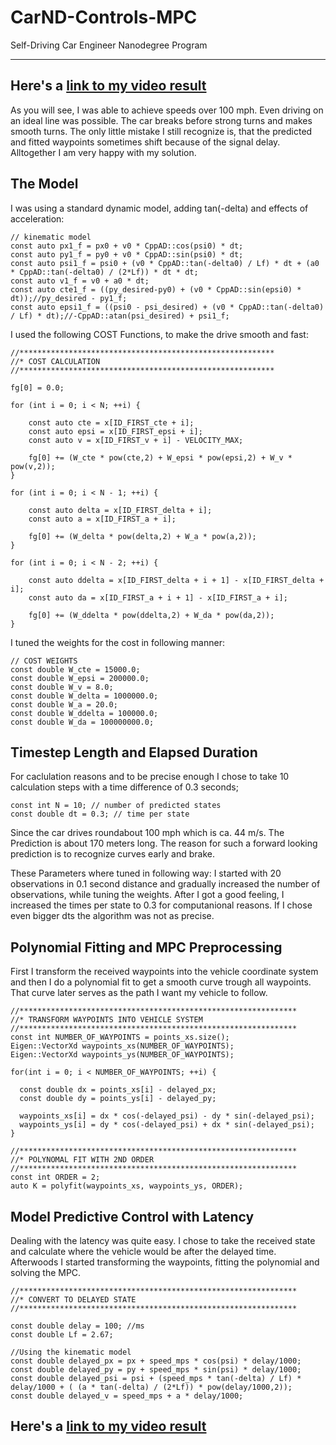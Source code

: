 [video1]: ./MPC_video.mov

# CarND-Controls-MPC
Self-Driving Car Engineer Nanodegree Program

---

## Here's a [link to my video result](./MPC_video.mov)

As you will see, I was able to achieve speeds over 100 mph. Even driving on an ideal line was possible. The car breaks before strong turns and makes smooth turns.
The only little mistake I still recognize is, that the predicted and fitted waypoints sometimes shift because of the signal delay. Alltogether I am very happy with my solution.

## The Model

I was using a standard dynamic model, adding tan(-delta) and effects of acceleration:
            
    // kinematic model
    const auto px1_f = px0 + v0 * CppAD::cos(psi0) * dt;
    const auto py1_f = py0 + v0 * CppAD::sin(psi0) * dt;
    const auto psi1_f = psi0 + (v0 * CppAD::tan(-delta0) / Lf) * dt + (a0 * CppAD::tan(-delta0) / (2*Lf)) * dt * dt;
    const auto v1_f = v0 + a0 * dt;
    const auto cte1_f = ((py_desired-py0) + (v0 * CppAD::sin(epsi0) * dt));//py_desired - py1_f;
    const auto epsi1_f = ((psi0 - psi_desired) + (v0 * CppAD::tan(-delta0) / Lf) * dt);//-CppAD::atan(psi_desired) + psi1_f;

I used the following COST Functions, to make the drive smooth and fast:
    
    //*********************************************************
    //* COST CALCULATION
    //*********************************************************

    fg[0] = 0.0;

    for (int i = 0; i < N; ++i) {

        const auto cte = x[ID_FIRST_cte + i];
        const auto epsi = x[ID_FIRST_epsi + i];
        const auto v = x[ID_FIRST_v + i] - VELOCITY_MAX;

        fg[0] += (W_cte * pow(cte,2) + W_epsi * pow(epsi,2) + W_v * pow(v,2));
    }

    for (int i = 0; i < N - 1; ++i) {

        const auto delta = x[ID_FIRST_delta + i];
        const auto a = x[ID_FIRST_a + i];

        fg[0] += (W_delta * pow(delta,2) + W_a * pow(a,2));
    }

    for (int i = 0; i < N - 2; ++i) {

        const auto ddelta = x[ID_FIRST_delta + i + 1] - x[ID_FIRST_delta + i];
        const auto da = x[ID_FIRST_a + i + 1] - x[ID_FIRST_a + i];

        fg[0] += (W_ddelta * pow(ddelta,2) + W_da * pow(da,2));
    }
    
I tuned the weights for the cost in following manner:

    // COST WEIGHTS 
    const double W_cte = 15000.0;
    const double W_epsi = 200000.0;
    const double W_v = 8.0;
    const double W_delta = 1000000.0;
    const double W_a = 20.0;
    const double W_ddelta = 100000.0;
    const double W_da = 100000000.0;

## Timestep Length and Elapsed Duration

For caclulation reasons and to be precise enough I chose to take 10 calculation steps with a time difference of 0.3 seconds;

    const int N = 10; // number of predicted states
    const double dt = 0.3; // time per state

Since the car drives roundabout 100 mph which is ca. 44 m/s. The Prediction is about 170 meters long. The reason for such a forward looking prediction is to recognize curves early and brake.

These Parameters where tuned in following way:
I started with 20 observations in 0.1 second distance and gradually increased the number of observations, while tuning the weights. After I got a good feeling, I increased the times per state to 0.3 for computanional reasons.
If I chose even bigger dts the algorithm was not as precise.

## Polynomial Fitting and MPC Preprocessing

First I transform the received waypoints into the vehicle coordinate system and then I do a polynomial fit to get a smooth curve trough all waypoints.
That curve later serves as the path I want my vehicle to follow.

    //**************************************************************
    //* TRANSFORM WAYPOINTS INTO VEHICLE SYSTEM
    //**************************************************************
    const int NUMBER_OF_WAYPOINTS = points_xs.size();
    Eigen::VectorXd waypoints_xs(NUMBER_OF_WAYPOINTS);
    Eigen::VectorXd waypoints_ys(NUMBER_OF_WAYPOINTS);

    for(int i = 0; i < NUMBER_OF_WAYPOINTS; ++i) {

      const double dx = points_xs[i] - delayed_px;
      const double dy = points_ys[i] - delayed_py;

      waypoints_xs[i] = dx * cos(-delayed_psi) - dy * sin(-delayed_psi);
      waypoints_ys[i] = dy * cos(-delayed_psi) + dx * sin(-delayed_psi);
    }

    //**************************************************************
    //* POLYNOMAL FIT WITH 2ND ORDER
    //**************************************************************
    const int ORDER = 2;
    auto K = polyfit(waypoints_xs, waypoints_ys, ORDER);


## Model Predictive Control with Latency

Dealing with the latency was quite easy. I chose to take the received state and calculate where the vehicle would be after the delayed time.
Afterwoods I started transforming the waypoints, fitting the polynomial and solving the MPC.

    //**************************************************************
    //* CONVERT TO DELAYED STATE
    //**************************************************************

    const double delay = 100; //ms
    const double Lf = 2.67;

    //Using the kinematic model
    const double delayed_px = px + speed_mps * cos(psi) * delay/1000;
    const double delayed_py = py + speed_mps * sin(psi) * delay/1000;
    const double delayed_psi = psi + (speed_mps * tan(-delta) / Lf) * delay/1000 + ( (a * tan(-delta) / (2*Lf)) * pow(delay/1000,2));
    const double delayed_v = speed_mps + a * delay/1000;
    
## Here's a [link to my video result](./MPC_video.mov)
